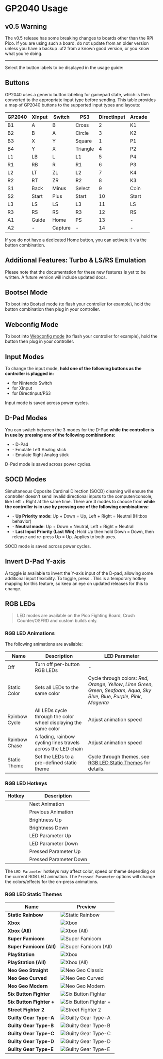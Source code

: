 # GP2040 Usage

## v0.5 Warning

The v0.5 release has some breaking changes to boards other than the RPi Pico. If you are using such a board, do not update from an older version unless you have a backup .uf2 from a known good version, or you know what you're doing.

---

Select the button labels to be displayed in the usage guide: <label-selector></label-selector>

## Buttons

GP2040 uses a generic button labeling for gamepad state, which is then converted to the appropriate input type before sending. This table provides a map of GP2040 buttons to the supported input types and layouts:

| GP2040  | XInput | Switch  | PS3          | DirectInput  | Arcade |
| ------- | ------ | ------- | ------------ | ------------ | ------ |
| B1      | A      | B       | Cross        | 2            | K1     |
| B2      | B      | A       | Circle       | 3            | K2     |
| B3      | X      | Y       | Square       | 1            | P1     |
| B4      | Y      | X       | Triangle     | 4            | P2     |
| L1      | LB     | L       | L1           | 5            | P4     |
| R1      | RB     | R       | R1           | 6            | P3     |
| L2      | LT     | ZL      | L2           | 7            | K4     |
| R2      | RT     | ZR      | R2           | 8            | K3     |
| S1      | Back   | Minus   | Select       | 9            | Coin   |
| S2      | Start  | Plus    | Start        | 10           | Start  |
| L3      | LS     | LS      | L3           | 11           | LS     |
| R3      | RS     | RS      | R3           | 12           | RS     |
| A1      | Guide  | Home    | PS           | 13           | -      |
| A2      | -      | Capture | -            | 14           | -      |

If you do not have a dedicated Home button, you can activate it via the <hotkey v-bind:buttons='["S1", "S2", "Up"]'></hotkey> button combination.

## Additional Features: Turbo & LS/RS Emulation

Please note that the documentation for these new features is yet to be written. A future version will include updated docs.

## Bootsel Mode

To boot into Bootsel mode (to flash your controller for example), hold the <hotkey v-bind:buttons='["S1", "S2", "Up"]'></hotkey> button combination then plug in your controller.

## Webconfig Mode

To boot into [Webconfig mode](web-configurator.md) (to flash your controller for example), hold the <hotkey v-bind:buttons='["S2"]'></hotkey> button then plug in your controller.

## Input Modes

To change the input mode, **hold one of the following buttons as the controller is plugged in:**

* <hotkey v-bind:buttons='["B1"]'></hotkey> for Nintendo Switch
* <hotkey v-bind:buttons='["B2"]'></hotkey> for XInput
* <hotkey v-bind:buttons='["B3"]'></hotkey> for DirectInput/PS3

Input mode is saved across power cycles.

## D-Pad Modes

You can switch between the 3 modes for the D-Pad **while the controller is in use by pressing one of the following combinations:**

* <hotkey v-bind:buttons='["S1", "S2", "Down"]'></hotkey> - D-Pad
* <hotkey v-bind:buttons='["S1", "S2", "Left"]'></hotkey> - Emulate Left Analog stick
* <hotkey v-bind:buttons='["S1", "S2", "Right"]'></hotkey> - Emulate Right Analog stick

D-Pad mode is saved across power cycles.

## SOCD Modes

Simultaneous Opposite Cardinal Direction (SOCD) cleaning will ensure the controller doesn't send invalid directional inputs to the computer/console, like Left + Right at the same time. There are 3 modes to choose from **while the controller is in use by pressing one of the following combinations:**

* <hotkey v-bind:buttons='["S2", "A1", "Up"]'></hotkey> - **Up Priority mode**: Up + Down = Up, Left + Right = Neutral (Hitbox behavior)
* <hotkey v-bind:buttons='["S2", "A1", "Down"]'></hotkey> - **Neutral mode**: Up + Down = Neutral, Left + Right = Neutral
* <hotkey v-bind:buttons='["S2", "A1", "Left"]'></hotkey> - **Last Input Priority (Last Win)**: Hold Up then hold Down = Down, then release and re-press Up = Up. Applies to both axes.

SOCD mode is saved across power cycles.

## Invert D-Pad Y-axis

A toggle is available to invert the Y-axis input of the D-pad, allowing some additional input flexibility. To toggle, press <hotkey v-bind:buttons='["S2", "A1", "Right"]'></hotkey>. This is a temporary hotkey mapping for this feature, so keep an eye on updated releases for this to change.

## RGB LEDs

> LED modes are available on the Pico Fighting Board, Crush Counter/OSFRD and custom builds only.

### RGB LED Animations

The following animations are available:

| Name | Description | LED Parameter |
| - | - | - |
| Off | Turn off per-button RGB LEDs | - |
| Static Color | Sets all LEDs to the same color | Cycle through colors: *Red*, *Orange*, *Yellow*, *Lime Green*, *Green*, *Seafoam*, *Aqua*, *Sky Blue*, *Blue*, *Purple*, *Pink*, *Magenta* |
| Rainbow Cycle | All LEDs cycle through the color wheel displaying the same color | Adjust animation speed |
| Rainbow Chase | A fading, rainbow cycling lines travels across the LED chain | Adjust animation speed |
| Static Theme | Set the LEDs to a pre-defined static theme | Cycle through themes, see [RGB LED Static Themes](#rgb-led-static-themes) for details. |

### RGB LED Hotkeys

| Hotkey | Description |
| - | - |
| <hotkey v-bind:buttons='["S1", "S2", "B3"]'></hotkey> | Next Animation |
| <hotkey v-bind:buttons='["S1", "S2", "B1"]'></hotkey> | Previous Animation |
| <hotkey v-bind:buttons='["S1", "S2", "B4"]'></hotkey> | Brightness Up |
| <hotkey v-bind:buttons='["S1", "S2", "B2"]'></hotkey> | Brightness Down |
| <hotkey v-bind:buttons='["S1", "S2", "R1"]'></hotkey> | LED Parameter Up |
| <hotkey v-bind:buttons='["S1", "S2", "R2"]'></hotkey> | LED Parameter Down |
| <hotkey v-bind:buttons='["S1", "S2", "L1"]'></hotkey> | Pressed Parameter Up |
| <hotkey v-bind:buttons='["S1", "S2", "L2"]'></hotkey> | Pressed Parameter Down |

The `LED Parameter` hotkeys may affect color, speed or theme depending on the current RGB LED animation. The `Pressed Parameter` options will change the colors/effects for the on-press animations.

### RGB LED Static Themes

| Name | Preview |
| - | - |
| **Static Rainbow** | ![Static Rainbow](./assets/images/led-themes/static-rainbow.png) |
| **Xbox** | ![Xbox](./assets/images/led-themes/xbox.png) |
| **Xbox (All)** | ![Xbox (All)](./assets/images/led-themes/xbox-all.png) |
| **Super Famicom** | ![Super Famicom](./assets/images/led-themes/super-famicom.png) |
| **Super Famicom (All)** | ![Super Famicom (All)](./assets/images/led-themes/super-famicom-all.png) |
| **PlayStation** | ![Xbox](./assets/images/led-themes/playstation.png) |
| **PlayStation (All)** | ![Xbox (All)](./assets/images/led-themes/playstation-all.png) |
| **Neo Geo Straight** | ![Neo Geo Classic](./assets/images/led-themes/neogeo-straight.png) |
| **Neo Geo Curved** | ![Neo Geo Curved](./assets/images/led-themes/neogeo-curved.png) |
| **Neo Geo Modern** | ![Neo Geo Modern](./assets/images/led-themes/neogeo-modern.png) |
| **Six Button Fighter** | ![Six Button Fighter](./assets/images/led-themes/six-button-fighter.png) |
| **Six Button Fighter +** | ![Six Button Fighter +](./assets/images/led-themes/six-button-fighter-plus.png) |
| **Street Fighter 2** | ![Street Fighter 2](./assets/images/led-themes/street-fighter-2.png) |
| **Guilty Gear Type-A** | ![Guilty Gear Type-A](./assets/images/led-themes/guilty-gear-type-a.png) |
| **Guilty Gear Type-B** | ![Guilty Gear Type-B](./assets/images/led-themes/guilty-gear-type-b.png) |
| **Guilty Gear Type-C** | ![Guilty Gear Type-C](./assets/images/led-themes/guilty-gear-type-c.png) |
| **Guilty Gear Type-D** | ![Guilty Gear Type-D](./assets/images/led-themes/guilty-gear-type-d.png) |
| **Guilty Gear Type-E** | ![Guilty Gear Type-E](./assets/images/led-themes/guilty-gear-type-e.png) |
